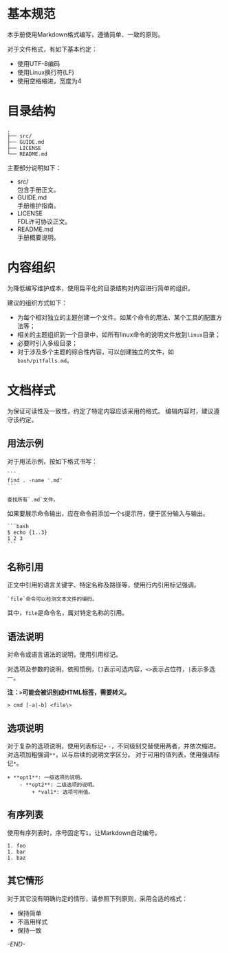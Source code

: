 # 基本规范

本手册使用Markdown格式编写，遵循简单、一致的原则。

对于文件格式，有如下基本约定：

+ 使用UTF-8编码
+ 使用Linux换行符(LF)
+ 使用空格缩进，宽度为4

# 目录结构

```
.
├── src/
├── GUIDE.md
├── LICENSE
└── README.md
```

主要部分说明如下：

+ src/ \
    包含手册正文。
+ GUIDE.md \
    手册维护指南。
+ LICENSE \
    FDL许可协议正文。
+ README.md \
    手册概要说明。

# 内容组织

为降低编写维护成本，使用扁平化的目录结构对内容进行简单的组织。

建议的组织方式如下：
+ 为每个相对独立的主题创建一个文件。如某个命令的用法、某个工具的配置方法等；
+ 相关的主题组织到一个目录中，如所有linux命令的说明文件放到`linux`目录；
+ 必要时引入多级目录；
+ 对于涉及多个主题的综合性内容，可以创建独立的文件，如`bash/pitfalls.md`。

# 文档样式

为保证可读性及一致性，约定了特定内容应该采用的格式。
编辑内容时，建议遵守该约定。

## 用法示例

对于用法示例，按如下格式书写：

    ```
    find . -name '.md'
    ```

    查找所有`.md`文件。

如果要展示命令输出，应在命令前添加一个`$`提示符，便于区分输入与输出。

    ```bash
    $ echo {1..3}
    1 2 3
    ```

## 名称引用

正文中引用的语言关键字、特定名称及路径等，使用行内引用标记强调。

```
`file`命令可以检测文本文件的编码。
```

其中，`file`是命令名，属对特定名称的引用。

## 语法说明

对命令或语言语法的说明，使用引用标记。

对选项及参数的说明，依照惯例，`[]`表示可选内容，`<>`表示占位符，`|`表示多选一。

**注：`>`可能会被识别成HTML标签，需要转义。**

```
> cmd [-a|-b] <file\>
```

## 选项说明

对于复杂的选项说明，使用列表标记`+` `-`，不同级别交替使用两者，并依次缩进。
对选项加粗强调`**`，以与后续的说明文字区分。
对于可用的值列表，使用强调标记`*`。

```
+ **opt1**: 一级选项的说明。
    - **opt2**: 二级选项的说明。
        + *val1*: 选项可用值。
```

## 有序列表

使用有序列表时，序号固定写`1`，让Markdown自动编号。

```
1. foo
1. bar
1. baz
```

## 其它情形

对于其它没有明确约定的情形，请参照下列原则，采用合适的格式：
+ 保持简单
+ 不滥用样式
+ 保持一致

*-END-*
